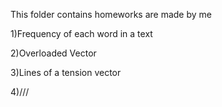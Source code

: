 This folder contains homeworks are made by me

1)Frequency of each word in a text

2)Overloaded Vector

3)Lines of a tension vector

4)///
